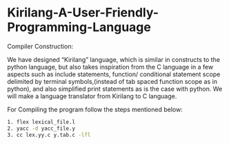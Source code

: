 # Kirilang-A-User-Friendly-Programming-Language

Compiler Construction: 

We have designed “Kirilang” language, which is similar in constructs to the python language, but also takes inspiration from the C language in a few aspects such as include statements, function/ conditional statement scope delimited by terminal symbols,(instead of tab spaced function scope as in python), and also simplified print statements as is the case with python. We will make a language translator from Kirilang to C language.

For Compiling the program follow the steps mentioned below:
```bash
1. flex lexical_file.l
2. yacc -d yacc_file.y
3. cc lex.yy.c y.tab.c -lfl
```
